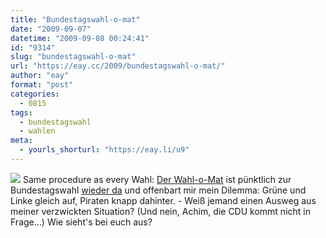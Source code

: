 ```yaml
---
title: "Bundestagswahl-o-mat"
date: "2009-09-07"
datetime: "2009-09-08 00:24:41"
id: "9314"
slug: "bundestagswahl-o-mat"
url: "https://eay.cc/2009/bundestagswahl-o-mat/"
author: "eay"
format: "post"
categories:
  - 0815
tags:
  - bundestagswahl
  - wahlen
meta:
  - yourls_shorturl: "https://eay.li/u9"
---
```


![](https://eay.cc/uploads/2009/bundestagswahlomat.gif) Same procedure as every Wahl: [Der Wahl-o-Mat](http://www.wahl-o-mat.de/bundestagswahl2009/) ist pünktlich zur Bundestagswahl [wieder da](//eay.cc/2009/europa-wahl-o-mat/) und offenbart mir mein Dilemma: Grüne und Linke gleich auf, Piraten knapp dahinter. - Weiß jemand einen Ausweg aus meiner verzwickten Situation? (Und nein, Achim, die CDU kommt nicht in Frage...) Wie sieht's bei euch aus?
